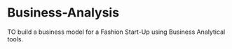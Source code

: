 # Business-Analysis
TO build a business model for a Fashion Start-Up using Business Analytical tools.
